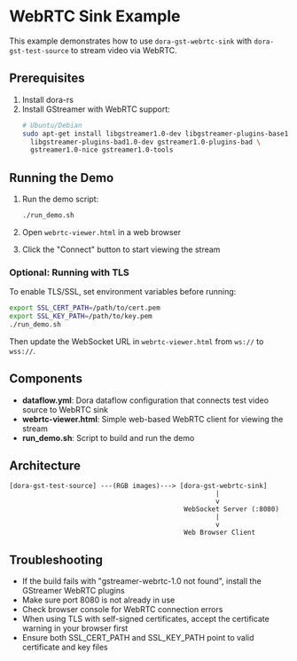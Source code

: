 # WebRTC Sink Example

This example demonstrates how to use `dora-gst-webrtc-sink` with `dora-gst-test-source` to stream video via WebRTC.

## Prerequisites

1. Install dora-rs
2. Install GStreamer with WebRTC support:
   ```bash
   # Ubuntu/Debian
   sudo apt-get install libgstreamer1.0-dev libgstreamer-plugins-base1.0-dev \
     libgstreamer-plugins-bad1.0-dev gstreamer1.0-plugins-bad \
     gstreamer1.0-nice gstreamer1.0-tools
   ```

## Running the Demo

1. Run the demo script:
   ```bash
   ./run_demo.sh
   ```

2. Open `webrtc-viewer.html` in a web browser

3. Click the "Connect" button to start viewing the stream

### Optional: Running with TLS

To enable TLS/SSL, set environment variables before running:
```bash
export SSL_CERT_PATH=/path/to/cert.pem
export SSL_KEY_PATH=/path/to/key.pem
./run_demo.sh
```

Then update the WebSocket URL in `webrtc-viewer.html` from `ws://` to `wss://`.

## Components

- **dataflow.yml**: Dora dataflow configuration that connects test video source to WebRTC sink
- **webrtc-viewer.html**: Simple web-based WebRTC client for viewing the stream
- **run_demo.sh**: Script to build and run the demo

## Architecture

```
[dora-gst-test-source] ---(RGB images)---> [dora-gst-webrtc-sink]
                                                    |
                                                    v
                                            WebSocket Server (:8080)
                                                    |
                                                    v
                                            Web Browser Client
```

## Troubleshooting

- If the build fails with "gstreamer-webrtc-1.0 not found", install the GStreamer WebRTC plugins
- Make sure port 8080 is not already in use
- Check browser console for WebRTC connection errors
- When using TLS with self-signed certificates, accept the certificate warning in your browser first
- Ensure both SSL_CERT_PATH and SSL_KEY_PATH point to valid certificate and key files